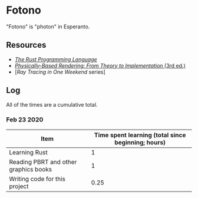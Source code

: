 # Fotono
"Fotono" is "photon" in Esperanto. 

## Resources
- [*The Rust Programming Language*](https://doc.rust-lang.org/book/)
- [*Physically-Based Rendering: From Theory to Implementation* (3rd ed.)](http://pbr-book.org/)
- [*Ray Tracing in One Weekend* series]

## Log
All of the times are a cumulative total.
### Feb 23 2020
| Item                                  | Time spent learning (total since beginning; hours) |
|---------------------------------------|----------------------------------------------------|
| Learning Rust                         | 1                                                  |
| Reading PBRT and other graphics books | 1                                                  |
| Writing code for this project         | 0.25                                               |
